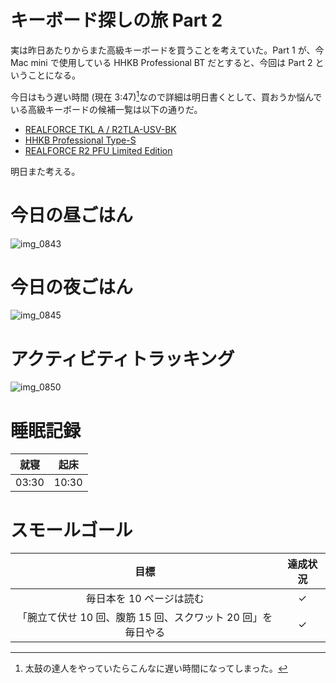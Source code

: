 # キーボード探しの旅 Part 2
実は昨日あたりからまた高級キーボードを買うことを考えていた。Part 1 が、今 Mac mini で使用している HHKB Professional BT だとすると、今回は Part 2 ということになる。

今日はもう遅い時間 (現在 3:47)[^taiko]なので詳細は明日書くとして、買おうか悩んでいる高級キーボードの候補一覧は以下の通りだ。

[^taiko]: 太鼓の達人をやっていたらこんなに遅い時間になってしまった。

- [REALFORCE TKL A / R2TLA-USV-BK](http://www.realforce.co.jp/products/R2TLA-US-BK/USV.html)
- [HHKB Professional Type-S](https://www.pfu.fujitsu.com/hhkeyboard/type-s/)
- [REALFORCE R2 PFU Limited Edition](https://www.pfu.fujitsu.com/rfkeyboard/)

明日また考える。

# 今日の昼ごはん
![img_0843](/images/2019/01/img_0843.jpg)

# 今日の夜ごはん
![img_0845](/images/2019/01/img_0845.jpg)

# アクティビティトラッキング
![img_0850](/images/2019/01/img_0850.png)

# 睡眠記録
| 就寝 | 起床 |
|:---:|:---:|
| 03:30 | 10:30 |

# スモールゴール
| 目標 | 達成状況 |
|:---:|:---:|
| 毎日本を 10 ページは読む | ✓ |
| 「腕立て伏せ 10 回、腹筋 15 回、スクワット 20 回」を毎日やる | ✓ |

